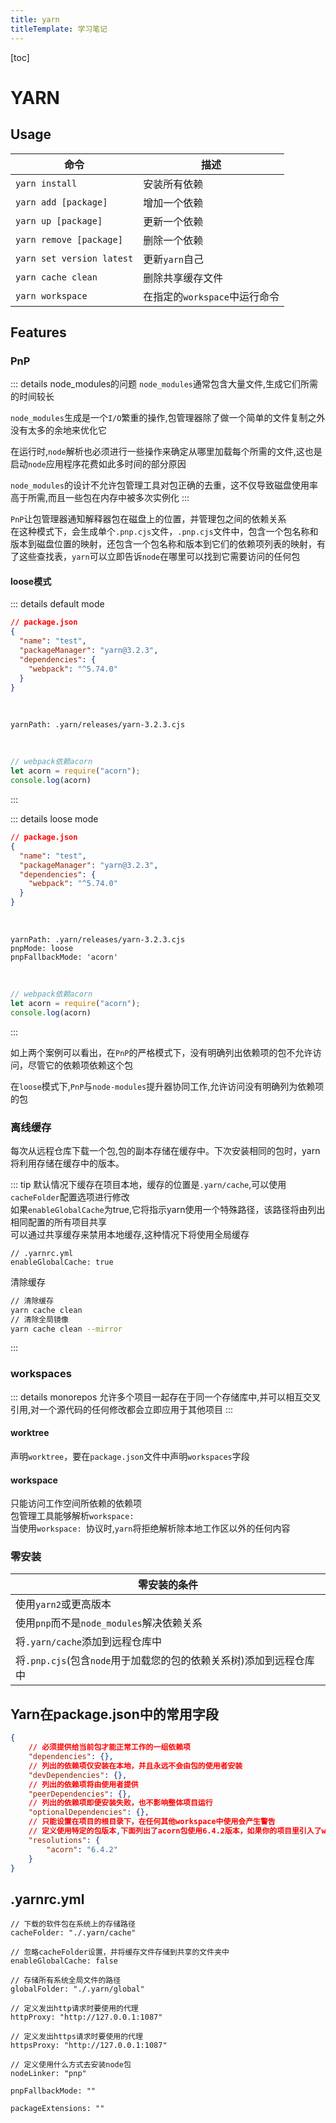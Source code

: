 ```yaml
---
title: yarn
titleTemplate: 学习笔记
---
```


[toc]

# YARN


## Usage


| 命令 | 描述 |
| ---- | ---- |
| `yarn install`| 安装所有依赖|
| `yarn add [package]` | 增加一个依赖 |
| `yarn up [package]` | 更新一个依赖 |
| `yarn remove [package]` | 删除一个依赖 |
| `yarn set version latest` | 更新`yarn`自己 |
| `yarn cache clean` | 删除共享缓存文件|
| `yarn workspace` | 在指定的`workspace`中运行命令|


## Features

### PnP



::: details node_modules的问题
`node_modules`通常包含大量文件,生成它们所需的时间较长<br/>

`node_modules`生成是一个`I/O`繁重的操作,包管理器除了做一个简单的文件复制之外没有太多的余地来优化它<br/>

在运行时,`node`解析也必须进行一些操作来确定从哪里加载每个所需的文件,这也是启动`node`应用程序花费如此多时间的部分原因<br/>

`node_modules`的设计不允许包管理工具对包正确的去重，这不仅导致磁盘使用率高于所需,而且一些包在内存中被多次实例化
:::


`PnP`让包管理器通知解释器包在磁盘上的位置，并管理包之间的依赖关系<br/>
在这种模式下，会生成单个`.pnp.cjs`文件，`.pnp.cjs`文件中，包含一个包名称和版本到磁盘位置的映射，还包含一个包名称和版本到它们的依赖项列表的映射，有了这些查找表，`yarn`可以立即告诉`node`在哪里可以找到它需要访问的任何包



#### loose模式


::: details default mode
```json
// package.json
{
  "name": "test",
  "packageManager": "yarn@3.2.3",
  "dependencies": {
    "webpack": "^5.74.0"
  }
}

```

<br/>

```
yarnPath: .yarn/releases/yarn-3.2.3.cjs
```

<br/>

```js
// webpack依赖acorn
let acorn = require("acorn");
console.log(acorn)
```
:::


::: details loose mode
```json
// package.json
{
  "name": "test",
  "packageManager": "yarn@3.2.3",
  "dependencies": {
    "webpack": "^5.74.0"
  }
}

```

<br/>

```
yarnPath: .yarn/releases/yarn-3.2.3.cjs
pnpMode: loose
pnpFallbackMode: 'acorn'
```

<br/>

```js
// webpack依赖acorn
let acorn = require("acorn");
console.log(acorn)
```
:::


如上两个案例可以看出，在`PnP`的严格模式下，没有明确列出依赖项的包不允许访问，尽管它的依赖项依赖这个包<br/>

在`loose`模式下,`PnP`与`node-modules`提升器协同工作,允许访问没有明确列为依赖项的包


### 离线缓存

每次从远程仓库下载一个包,包的副本存储在缓存中。下次安装相同的包时，yarn将利用存储在缓存中的版本。

::: tip
默认情况下缓存在项目本地，缓存的位置是`.yarn/cache`,可以使用`cacheFolder`配置选项进行修改<br/>
如果`enableGlobalCache`为true,它将指示yarn使用一个特殊路径，该路径将由列出相同配置的所有项目共享<br/>
可以通过共享缓存来禁用本地缓存,这种情况下将使用全局缓存<br/>
```
// .yarnrc.yml
enableGlobalCache: true
```
清除缓存
```sh
// 清除缓存
yarn cache clean
// 清除全局镜像
yarn cache clean --mirror
```
:::


### workspaces


::: details monorepos
允许多个项目一起存在于同一个存储库中,并可以相互交叉引用,对一个源代码的任何修改都会立即应用于其他项目
:::

#### worktree

声明`worktree`，要在`package.json`文件中声明`workspaces`字段

#### workspace

只能访问工作空间所依赖的依赖项<br/>
包管理工具能够解析`workspace: `<br/>
当使用`workspace: `协议时,`yarn`将拒绝解析除本地工作区以外的任何内容


### 零安装

| 零安装的条件 |
| ----- |
| 使用`yarn2`或更高版本 |
| 使用`pnp`而不是`node_modules`解决依赖关系 |
| 将`.yarn/cache`添加到远程仓库中 |
| 将`.pnp.cjs`(包含`node`用于加载您的包的依赖关系树)添加到远程仓库中 |




## Yarn在package.json中的常用字段


```json
{
    // 必须提供给当前包才能正常工作的一组依赖项
    "dependencies": {},
    // 列出的依赖项仅安装在本地，并且永远不会由包的使用者安装
    "devDependencies": {},
    // 列出的依赖项将由使用者提供
    "peerDependencies": {},
    // 列出的依赖项即便安装失败，也不影响整体项目运行
    "optionalDependencies": {},
    // 只能设置在项目的根目录下，在任何其他workspace中使用会产生警告
    // 定义使用特定的包版本,下面列出了acorn包使用6.4.2版本，如果你的项目里引入了webpack，acorn是webpack的依赖，它的版本可能是8.8.0,设置此字段后，将只会下载6.4.2版本
    "resolutions": {
        "acorn": "6.4.2"
    }
}
```


## .yarnrc.yml

```
// 下载的软件包在系统上的存储路径
cacheFolder: "./.yarn/cache"

// 忽略cacheFolder设置，并将缓存文件存储到共享的文件夹中
enableGlobalCache: false

// 存储所有系统全局文件的路径
globalFolder: "./.yarn/global"

// 定义发出http请求时要使用的代理
httpProxy: "http://127.0.0.1:1087"

// 定义发出https请求时要使用的代理
httpsProxy: "http://127.0.0.1:1087"

// 定义使用什么方式去安装node包
nodeLinker: "pnp"

pnpFallbackMode: ""

packageExtensions: ""
```



